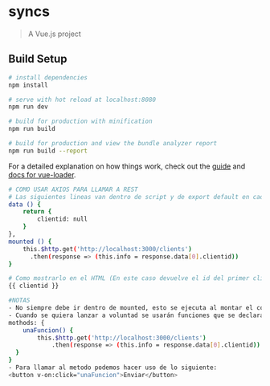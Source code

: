 # syncs

> A Vue.js project

## Build Setup

``` bash
# install dependencies
npm install

# serve with hot reload at localhost:8080
npm run dev

# build for production with minification
npm run build

# build for production and view the bundle analyzer report
npm run build --report
```

For a detailed explanation on how things work, check out the [guide](http://vuejs-templates.github.io/webpack/) and [docs for vue-loader](http://vuejs.github.io/vue-loader).

``` bash
# COMO USAR AXIOS PARA LLAMAR A REST
# Las siguientes lineas van dentro de script y de export default en cada componente
data () {
    return {
        clientid: null
    }
},
mounted () {
    this.$http.get('http://localhost:3000/clients')
      .then(response => (this.info = response.data[0].clientid))
}

# Como mostrarlo en el HTML (En este caso devuelve el id del primer cliente)
{{ clientid }}

#NOTAS
- No siempre debe ir dentro de mounted, esto se ejecuta al montar el componente
- Cuando se quiera lanzar a voluntad se usarán funciones que se declaran a continuación de data() usando methods de la siguente forma:
mothods: {
    unaFuncion() {
        this.$http.get('http://localhost:3000/clients')
            .then(response => (this.info = response.data[0].clientid))
  }
}
- Para llamar al metodo podemos hacer uso de lo siguiente:
<button v-on:click="unaFuncion">Enviar</button>
```
